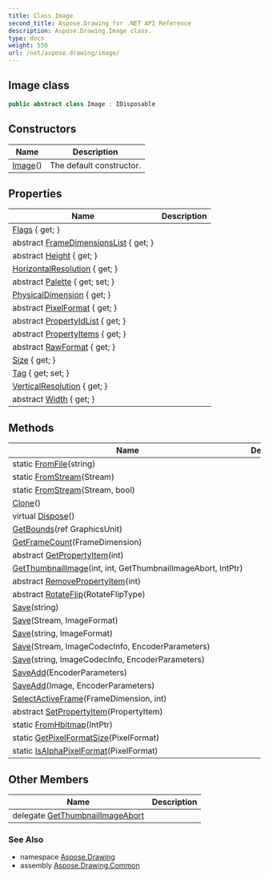 ```yaml
---
title: Class Image
second_title: Aspose.Drawing for .NET API Reference
description: Aspose.Drawing.Image class. 
type: docs
weight: 550
url: /net/aspose.drawing/image/
---
```

## Image class

```csharp
public abstract class Image : IDisposable
```

## Constructors

| Name | Description |
| --- | --- |
| [Image](image/)() | The default constructor. |

## Properties

| Name | Description |
| --- | --- |
| [Flags](../../aspose.drawing/image/flags/) { get; } |  |
| abstract [FrameDimensionsList](../../aspose.drawing/image/framedimensionslist/) { get; } |  |
| abstract [Height](../../aspose.drawing/image/height/) { get; } |  |
| [HorizontalResolution](../../aspose.drawing/image/horizontalresolution/) { get; } |  |
| abstract [Palette](../../aspose.drawing/image/palette/) { get; set; } |  |
| [PhysicalDimension](../../aspose.drawing/image/physicaldimension/) { get; } |  |
| abstract [PixelFormat](../../aspose.drawing/image/pixelformat/) { get; } |  |
| abstract [PropertyIdList](../../aspose.drawing/image/propertyidlist/) { get; } |  |
| abstract [PropertyItems](../../aspose.drawing/image/propertyitems/) { get; } |  |
| abstract [RawFormat](../../aspose.drawing/image/rawformat/) { get; } |  |
| [Size](../../aspose.drawing/image/size/) { get; } |  |
| [Tag](../../aspose.drawing/image/tag/) { get; set; } |  |
| [VerticalResolution](../../aspose.drawing/image/verticalresolution/) { get; } |  |
| abstract [Width](../../aspose.drawing/image/width/) { get; } |  |

## Methods

| Name | Description |
| --- | --- |
| static [FromFile](../../aspose.drawing/image/fromfile/)(string) |  |
| static [FromStream](../../aspose.drawing/image/fromstream/#fromstream)(Stream) |  |
| static [FromStream](../../aspose.drawing/image/fromstream/#fromstream_1)(Stream, bool) |  |
| [Clone](../../aspose.drawing/image/clone/)() |  |
| virtual [Dispose](../../aspose.drawing/image/dispose/)() |  |
| [GetBounds](../../aspose.drawing/image/getbounds/)(ref GraphicsUnit) |  |
| [GetFrameCount](../../aspose.drawing/image/getframecount/)(FrameDimension) |  |
| abstract [GetPropertyItem](../../aspose.drawing/image/getpropertyitem/)(int) |  |
| [GetThumbnailImage](../../aspose.drawing/image/getthumbnailimage/)(int, int, GetThumbnailImageAbort, IntPtr) |  |
| abstract [RemovePropertyItem](../../aspose.drawing/image/removepropertyitem/)(int) |  |
| abstract [RotateFlip](../../aspose.drawing/image/rotateflip/)(RotateFlipType) |  |
| [Save](../../aspose.drawing/image/save/#save_2)(string) |  |
| [Save](../../aspose.drawing/image/save/#save_1)(Stream, ImageFormat) |  |
| [Save](../../aspose.drawing/image/save/#save_4)(string, ImageFormat) |  |
| [Save](../../aspose.drawing/image/save/#save)(Stream, ImageCodecInfo, EncoderParameters) |  |
| [Save](../../aspose.drawing/image/save/#save_3)(string, ImageCodecInfo, EncoderParameters) |  |
| [SaveAdd](../../aspose.drawing/image/saveadd/#saveadd_1)(EncoderParameters) |  |
| [SaveAdd](../../aspose.drawing/image/saveadd/#saveadd)(Image, EncoderParameters) |  |
| [SelectActiveFrame](../../aspose.drawing/image/selectactiveframe/)(FrameDimension, int) |  |
| abstract [SetPropertyItem](../../aspose.drawing/image/setpropertyitem/)(PropertyItem) |  |
| static [FromHbitmap](../../aspose.drawing/image/fromhbitmap/)(IntPtr) |  |
| static [GetPixelFormatSize](../../aspose.drawing/image/getpixelformatsize/)(PixelFormat) |  |
| static [IsAlphaPixelFormat](../../aspose.drawing/image/isalphapixelformat/)(PixelFormat) |  |

## Other Members

| Name | Description |
| --- | --- |
| delegate [GetThumbnailImageAbort](../../aspose.drawing/image.getthumbnailimageabort) |  |

### See Also

* namespace [Aspose.Drawing](../../aspose.drawing/)
* assembly [Aspose.Drawing.Common](../../)


